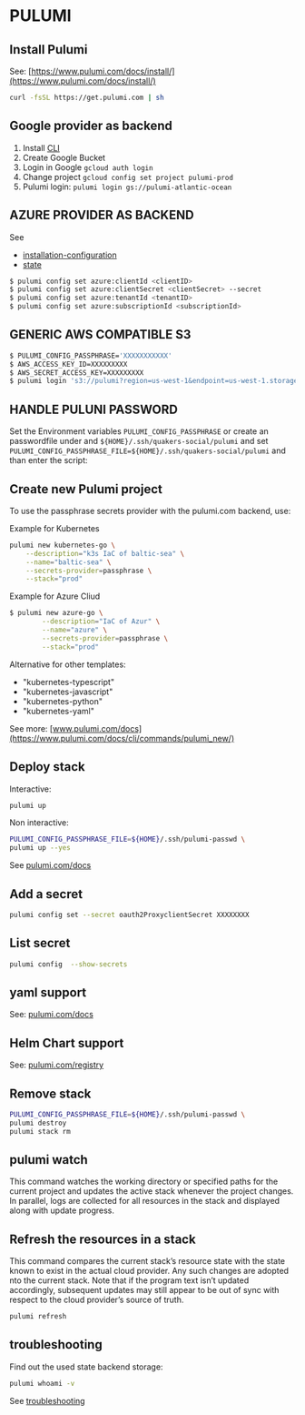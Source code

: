 PULUMI
======

Install Pulumi
--------------

See: [https://www.pulumi.com/docs/install/](https://www.pulumi.com/docs/install/)

```bash
curl -fsSL https://get.pulumi.com | sh
```


Google provider as backend
--------------------------

1. Install [CLI](https://cloud.google.com/docs/authentication/provide-credentials-adc?hl=de#how-to)
2. Create Google Bucket
3. Login in Google ```gcloud auth login```
4. Change project ```gcloud config set project pulumi-prod```
5. Pulumi login: ```pulumi login gs://pulumi-atlantic-ocean```


AZURE PROVIDER AS BACKEND
-------------------------

See

- [installation-configuration](https://www.pulumi.com/registry/packages/azure/installation-configuration/)
- [state](https://www.pulumi.com/docs/concepts/state/)

```bash
$ pulumi config set azure:clientId <clientID>
$ pulumi config set azure:clientSecret <clientSecret> --secret
$ pulumi config set azure:tenantId <tenantID>
$ pulumi config set azure:subscriptionId <subscriptionId>
```

GENERIC AWS COMPATIBLE S3
-------------------------

```bash
$ PULUMI_CONFIG_PASSPHRASE='XXXXXXXXXXX'
$ AWS_ACCESS_KEY_ID=XXXXXXXXX
$ AWS_SECRET_ACCESS_KEY=XXXXXXXXX
$ pulumi login 's3://pulumi?region=us-west-1&endpoint=us-west-1.storage.impossibleapi.net'
```

HANDLE PULUNI PASSWORD
----------------------

Set the Environment variables `PULUMI_CONFIG_PASSPHRASE` or create
an passwordfile under and `${HOME}/.ssh/quakers-social/pulumi` and
set `PULUMI_CONFIG_PASSPHRASE_FILE=${HOME}/.ssh/quakers-social/pulumi`
and than enter the script:

Create new Pulumi project
-------------------------

To use the passphrase secrets provider with the pulumi.com backend, use:

Example for Kubernetes

```bash
pulumi new kubernetes-go \
	--description="k3s IaC of baltic-sea" \
	--name="baltic-sea" \
	--secrets-provider=passphrase \
	--stack="prod"
```

Example for Azure Cliud

```bash
$ pulumi new azure-go \
        --description="IaC of Azur" \
        --name="azure" \
        --secrets-provider=passphrase \
        --stack="prod"
```

Alternative for other templates:

- "kubernetes-typescript"
- "kubernetes-javascript"
- "kubernetes-python"
- "kubernetes-yaml"


See more: [www.pulumi.com/docs](https://www.pulumi.com/docs/cli/commands/pulumi_new/)

Deploy stack
------------

Interactive:

```bash
pulumi up
```

Non interactive:

```bash
PULUMI_CONFIG_PASSPHRASE_FILE=${HOME}/.ssh/pulumi-passwd \
pulumi up --yes

```


See [pulumi.com/docs](https://www.pulumi.com/docs/cli/commands/pulumi_up/)

Add a secret
------------

```bash
pulumi config set --secret oauth2ProxyclientSecret XXXXXXXX
```

List secret
-----------

```bash
pulumi config  --show-secrets
```

yaml support
------------

See: [pulumi.com/docs](https://www.pulumi.com/docs/using-pulumi/adopting-pulumi/migrating-to-pulumi/from-kubernetes/)

Helm Chart support
------------------

See: [pulumi.com/registry](https://www.pulumi.com/registry/packages/kubernetes/api-docs/helm/v3/chart/)

Remove stack
------------

```bash
PULUMI_CONFIG_PASSPHRASE_FILE=${HOME}/.ssh/pulumi-passwd \
pulumi destroy
pulumi stack rm
```

pulumi watch
------------

This command watches the working directory or specified paths for the current project and updates the active stack whenever the project changes. In parallel, logs are collected for all resources in the stack and displayed along with update progress.

Refresh the resources in a stack
--------------------------------

This command compares the current stack’s resource state with the state
known to exist in the actual cloud provider. Any such changes are adopted
nto the current stack. Note that if the program text isn’t updated
accordingly, subsequent updates may still appear to be out of sync with
respect to the cloud provider’s source of truth.

```bash
pulumi refresh
```

troubleshooting
---------------

Find out the used state backend storage:

```bash
pulumi whoami -v
```

See [troubleshooting](https://www.pulumi.com/docs/support/troubleshooting/)